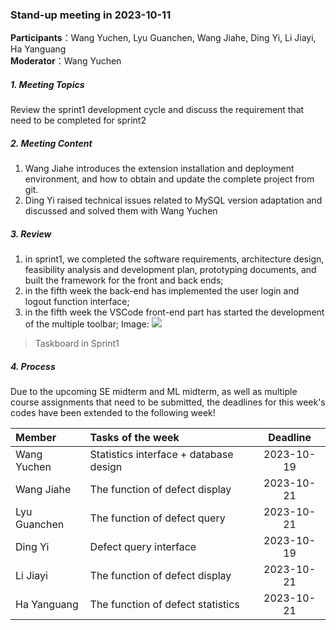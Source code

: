 ### Stand-up meeting in 2023-10-11

**Participants**：Wang Yuchen, Lyu Guanchen, Wang Jiahe, Ding Yi, Li Jiayi, Ha Yanguang  
**Moderator**：Wang Yuchen

##### 1. Meeting Topics

Review the sprint1 development cycle and discuss the requirement that need to be completed for sprint2

##### 2. Meeting Content

1. Wang Jiahe introduces the extension installation and deployment environment, and how to obtain and update the complete project from git.
2. Ding Yi raised technical issues related to MySQL version adaptation and discussed and solved them with Wang Yuchen
##### 3. Review

1. in sprint1, we completed the software requirements, architecture design, feasibility analysis and development plan, prototyping documents, and built the framework for the front and back ends;
2. in the fifth week the back-end has implemented the user login and logout function interface;
3. in the fifth week the VSCode front-end part has started the development of the multiple toolbar;
Image:
![]([/taskboard_sprint1.png](https://github.com/Chen30lv/Project-Defect-Manage-Tool/blob/main/Stand-up%20meetings/taskboard_sprint1.png))

> Taskboard in Sprint1

##### 4. Process
Due to the upcoming SE midterm and ML midterm, as well as multiple course assignments that need to be submitted, the deadlines for this week's codes have been extended to the following week!


| Member       | Tasks of the week                      |  Deadline  |
|:-------------|:---------------------------------------|:----------:|
| Wang Yuchen  | Statistics interface + database design | 2023-10-19 |
| Wang Jiahe   | The function of defect display         | 2023-10-21 |
| Lyu Guanchen | The function of defect query           | 2023-10-21 |
| Ding Yi      | Defect query interface                 | 2023-10-19 |
| Li Jiayi     | The function of defect display         | 2023-10-21 |
| Ha Yanguang  | The function of defect statistics      | 2023-10-21 |
